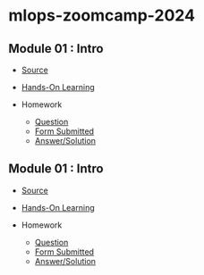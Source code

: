 # mlops-zoomcamp-2024

## Module 01 : Intro

- [Source](https://github.com/DataTalksClub/mlops-zoomcamp/tree/main/01-intro)

- [Hands-On Learning](https://github.com/garjita63/mlops-zoomcamp-2024/blob/main/hands-on-learning/module-1/01-intro_duration-prediction.ipynb)

- Homework
  - [Question](https://github.com/DataTalksClub/mlops-zoomcamp/blob/main/cohorts/2024/01-intro/homework.md)
  - [Form Submitted](https://courses.datatalks.club/mlops-zoomcamp-2024/homework/hw1)
  - [Answer/Solution](https://github.com/garjita63/mlops-zoomcamp-2024/tree/main/homework/module1)


## Module 01 : Intro

- [Source](https://github.com/DataTalksClub/mlops-zoomcamp/tree/main/02-experiment-tracking)

- [Hands-On Learning](https://github.com/garjita63/mlops-zoomcamp-2024/blob/main/hands-on-learning/module-2)

- Homework
  - [Question](https://github.com/DataTalksClub/mlops-zoomcamp/blob/main/cohorts/2024/02-experiment-tracking/homework.md)
  - [Form Submitted](https://courses.datatalks.club/mlops-zoomcamp-2024/homework/hw2)
  - [Answer/Solution](https://github.com/garjita63/mlops-zoomcamp-2024/tree/main/homework/module2)
